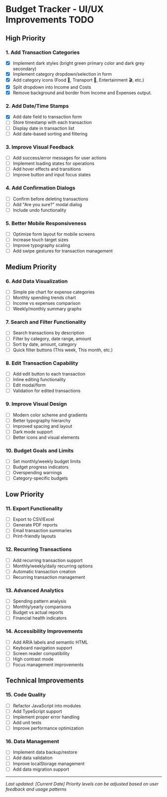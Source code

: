 # Budget Tracker - UI/UX Improvements TODO

## High Priority

### 1. Add Transaction Categories
- [x] Implement dark styles (bright green primary color and dark grey secondary)
- [x] Implement category dropdown/selection in form
- [X] Add category icons (Food 🍔, Transport 🚗, Entertainment 🎬, etc.)
- [x] Split dropdown into Income and Costs
- [x] Remove background and border from Income and Expenses output.

### 2. Add Date/Time Stamps
- [x] Add date field to transaction form
- [ ] Store timestamp with each transaction
- [ ] Display date in transaction list
- [ ] Add date-based sorting and filtering

### 3. Improve Visual Feedback
- [ ] Add success/error messages for user actions
- [ ] Implement loading states for operations
- [ ] Add hover effects and transitions
- [ ] Improve button and input focus states

### 4. Add Confirmation Dialogs
- [ ] Confirm before deleting transactions
- [ ] Add "Are you sure?" modal dialog
- [ ] Include undo functionality

### 5. Better Mobile Responsiveness
- [ ] Optimize form layout for mobile screens
- [ ] Increase touch target sizes
- [ ] Improve typography scaling
- [ ] Add swipe gestures for transaction management

## Medium Priority

### 6. Add Data Visualization
- [ ] Simple pie chart for expense categories
- [ ] Monthly spending trends chart
- [ ] Income vs expenses comparison
- [ ] Weekly/monthly summary graphs

### 7. Search and Filter Functionality
- [ ] Search transactions by description
- [ ] Filter by category, date range, amount
- [ ] Sort by date, amount, category
- [ ] Quick filter buttons (This week, This month, etc.)

### 8. Edit Transaction Capability
- [ ] Add edit button to each transaction
- [ ] Inline editing functionality
- [ ] Edit modal/form
- [ ] Validation for edited transactions

### 9. Improve Visual Design
- [ ] Modern color scheme and gradients
- [ ] Better typography hierarchy
- [ ] Improved spacing and layout
- [ ] Dark mode support
- [ ] Better icons and visual elements

### 10. Budget Goals and Limits
- [ ] Set monthly/weekly budget limits
- [ ] Budget progress indicators
- [ ] Overspending warnings
- [ ] Category-specific budgets

## Low Priority

### 11. Export Functionality
- [ ] Export to CSV/Excel
- [ ] Generate PDF reports
- [ ] Email transaction summaries
- [ ] Print-friendly layouts

### 12. Recurring Transactions
- [ ] Add recurring transaction support
- [ ] Monthly/weekly/daily recurring options
- [ ] Automatic transaction creation
- [ ] Recurring transaction management

### 13. Advanced Analytics
- [ ] Spending pattern analysis
- [ ] Monthly/yearly comparisons
- [ ] Budget vs actual reports
- [ ] Financial health indicators

### 14. Accessibility Improvements
- [ ] Add ARIA labels and semantic HTML
- [ ] Keyboard navigation support
- [ ] Screen reader compatibility
- [ ] High contrast mode
- [ ] Focus management improvements

## Technical Improvements

### 15. Code Quality
- [ ] Refactor JavaScript into modules
- [ ] Add TypeScript support
- [ ] Implement proper error handling
- [ ] Add unit tests
- [ ] Improve performance optimization

### 16. Data Management
- [ ] Implement data backup/restore
- [ ] Add data validation
- [ ] Improve localStorage management
- [ ] Add data migration support

---

*Last updated: [Current Date]*
*Priority levels can be adjusted based on user feedback and usage patterns*
